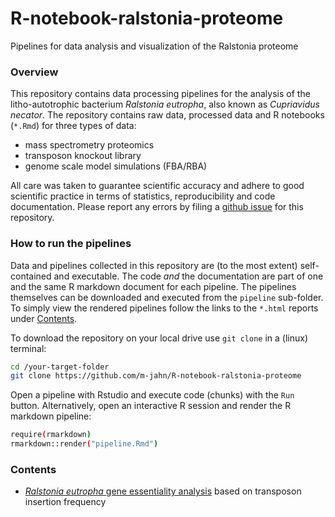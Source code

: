 # R-notebook-ralstonia-proteome

Pipelines for data analysis and visualization of the Ralstonia proteome

### Overview

This repository contains data processing pipelines for the analysis of the litho-autotrophic bacterium *Ralstonia eutropha*, also known as *Cupriavidus necator*. The repository contains raw data, processed data and R notebooks (`*.Rmd`) for three types of data:

- mass spectrometry proteomics
- transposon knockout library
- genome scale model simulations (FBA/RBA)

All care was taken to guarantee scientific accuracy and adhere to good scientific practice in terms of statistics, reproducibility and code documentation. Please report any errors by filing a [github issue](https://github.com/m-jahn/R-notebook-ralstonia-proteome/issues) for this repository.

### How to run the pipelines

Data and pipelines collected in this repository are (to the most extent) self-contained and executable. The code _and_ the documentation are part of one and the same R markdown document for each pipeline. The pipelines themselves can be downloaded and executed from the `pipeline` sub-folder. To simply view the rendered pipelines follow the links to the `*.html` reports under [Contents](#Contents).

To download the repository on your local drive use `git clone` in a (linux) terminal:

``` bash
cd /your-target-folder
git clone https://github.com/m-jahn/R-notebook-ralstonia-proteome
```

Open a pipeline with Rstudio and execute code (chunks) with the `Run` button.
Alternatively, open an interactive R session and render the R markdown pipeline:

``` bash
require(rmarkdown)
rmarkdown::render("pipeline.Rmd")
```

### Contents

- [_Ralstonia eutropha_ gene essentiality analysis](https://m-jahn.github.io/R-notebook-ralstonia-proteome/TnSeq-essentiality.nb.html) based on transposon insertion frequency